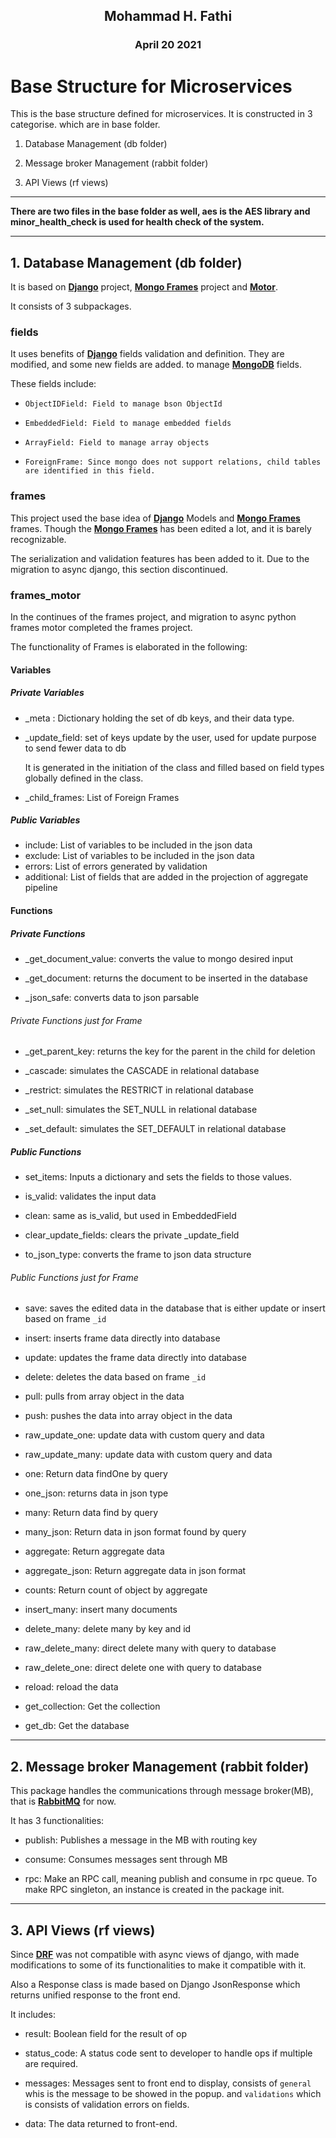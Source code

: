 ## <div align="center">Mohammad H. Fathi</div>

### <div align="center">April 20 2021</div>

# Base Structure for Microservices

This is the base structure defined for microservices. It is constructed in 3 categorise. which are in base folder.

1. Database Management (db folder)

2. Message broker Management (rabbit folder)

3. API Views (rf views)
***
**There are two files in the base folder as well, aes is the AES library and minor_health_check is used for health check of the system.**
***
## 1. Database Management (db folder)

It is based on  **[Django](https://www.djangoproject.com/)** project,
**[Mongo Frames](https://github.com/GetmeUK/MongoFrames)** project and
**[Motor](https://pypi.org/project/motor/)**.

It consists of 3 subpackages.

### fields

It uses benefits of **[Django](https://www.djangoproject.com/)** fields validation and definition. They are modified,
and some new fields are added. to manage **[MongoDB](https://www.mongodb.com/)** fields.

These fields include:

- ```ObjectIDField: Field to manage bson ObjectId```

- ```EmbeddedField: Field to manage embedded fields```

- ```ArrayField: Field to manage array objects```

- ```ForeignFrame: Since mongo does not support relations, child tables are identified in this field.```

### frames

This project used the base idea of **[Django](https://www.djangoproject.com/)** Models and
**[Mongo Frames](https://github.com/GetmeUK/MongoFrames)** frames. Though
the **[Mongo Frames](https://github.com/GetmeUK/MongoFrames)** has been edited a lot, and it is barely recognizable.

The serialization and validation features has been added to it. Due to the migration to async django, this section
discontinued.

### frames_motor

In the continues of the frames project, and migration to async python frames motor completed the frames project.

The functionality of Frames is elaborated in the following:

#### Variables

##### Private Variables

- _meta : Dictionary holding the set of db keys, and their data type.

- _update_field: set of keys update by the user, used for update purpose to send fewer data to db

  It is generated in the initiation of the class and filled based on field types globally defined in the class.
- _child_frames: List of Foreign Frames

##### Public Variables

- include: List of variables to be included in the json data
- exclude: List of variables to be included in the json data
- errors: List of errors generated by validation
- additional: List of fields that are added in the projection of aggregate pipeline

#### Functions

##### Private Functions

- _get_document_value: converts the value to mongo desired input

- _get_document: returns the document to be inserted in the database

- _json_safe: converts data to json parsable

###### Private Functions just for Frame

- _get_parent_key: returns the key for the parent in the child for deletion

- _cascade: simulates the CASCADE in relational database

- _restrict: simulates the RESTRICT in relational database

- _set_null: simulates the SET_NULL in relational database

- _set_default: simulates the SET_DEFAULT in relational database

##### Public Functions

- set_items: Inputs a dictionary and sets the fields to those values.

- is_valid: validates the input data

- clean: same as is_valid, but used in EmbeddedField

- clear_update_fields: clears the private _update_field

- to_json_type: converts the frame to json data structure

###### Public Functions just for Frame

- save: saves the edited data in the database that is either update or insert based on frame ```_id```

- insert: inserts frame data directly into database

- update: updates the frame data directly into database

- delete: deletes the data based on frame ```_id```

- pull: pulls from array object in the data

- push: pushes the data into array object in the data

- raw_update_one: update data with custom query and data

- raw_update_many: update data with custom query and data

- one: Return data findOne by query

- one_json: returns data in json type

- many: Return data find by query

- many_json: Return data in json format found by query

- aggregate: Return aggregate data

- aggregate_json: Return aggregate data in json format

- counts: Return count of object by aggregate

- insert_many: insert many documents

- delete_many: delete many by key and id

- raw_delete_many: direct delete many with query to database

- raw_delete_one: direct delete one with query to database

- reload: reload the data

- get_collection: Get the collection

- get_db: Get the database
***
## 2. Message broker Management (rabbit folder)

This package handles the communications through message broker(MB), that is **[RabbitMQ](https://www.rabbitmq.com/)**
for now.

It has 3 functionalities:

- publish: Publishes a message in the MB with routing key

- consume: Consumes messages sent through MB

- rpc: Make an RPC call, meaning publish and consume in rpc queue. To make RPC singleton, an instance is created in the
  package init.
***
## 3. API Views (rf views)

Since **[DRF](https://www.django-rest-framework.org/)** was not compatible with async views of django, with made
modifications to some of its functionalities to make it compatible with it.

Also a Response class is made based on Django JsonResponse which returns unified response to the front end.

It includes:

- result: Boolean field for the result of op
- status_code: A status code sent to developer to handle ops if multiple are required.
- messages: Messages sent to front end to display, consists of ```general``` whis is the message to be showed in the
  popup. and ```validations``` which is consists of validation errors on fields.
  
- data: The data returned to front-end. 